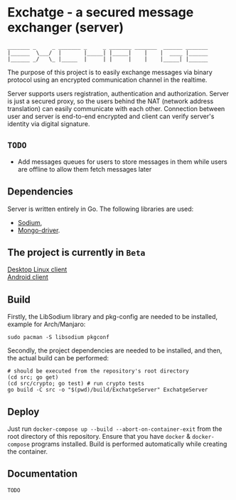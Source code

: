 
# Exchatge - a secured message exchanger (server)

```
_______ _     _ _______ _     _ _______ _______  ______ _______
|______  \___/  |       |_____| |_____|    |    |  ____ |______
|______ _/   \_ |_____  |     | |     |    |    |_____| |______
```

The purpose of this project is to easily exchange messages
via binary protocol using an encrypted communication channel
in the realtime.

Server supports users registration, authentication and authorization. 
Server is just a secured proxy, so the users behind the NAT (network address translation) 
can easily communicate with each other. 
Connection between user and server is end-to-end encrypted and client can verify 
server's identity via digital signature.

## `TODO`
* Add messages queues for users to store messages in them while users are offline to allow them fetch messages later

## Dependencies

Server is written entirely in Go. 
The following libraries are used: 
* [Sodium](https://github.com/jamesruan/sodium), 
* [Mongo-driver](https://pkg.go.dev/go.mongodb.org/mongo-driver).

## The project is currently in `Beta`

[Desktop Linux client](https://github.com/vadniks/ExchatgeDesktopClient) \
[Android client](https://github.com/vadniks/ExchatgeAndroidClient)

## Build

Firstly, the LibSodium library and pkg-config are needed to be installed, example for Arch/Manjaro:
```shell
sudo pacman -S libsodium pkgconf
```
Secondly, the project dependencies are needed to be installed, and then, 
the actual build can be performed:
```shell
# should be executed from the repository's root directory
(cd src; go get)
(cd src/crypto; go test) # run crypto tests
go build -C src -o "$(pwd)/build/ExchatgeServer" ExchatgeServer
```

## Deploy

Just run `docker-compose up --build --abort-on-container-exit` from the root directory of this repository. 
Ensure that you have `docker` & `docker-compose` programs installed. Build is 
performed automatically while creating the container.

## Documentation

`TODO`

